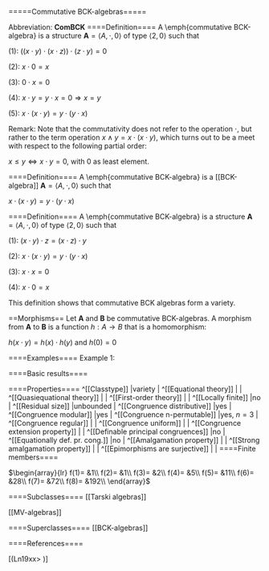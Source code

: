 =====Commutative BCK-algebras=====

Abbreviation: **ComBCK**
====Definition====
A \emph{commutative BCK-algebra} is a structure $\mathbf{A}=\langle A,\cdot ,0\rangle$ of type $\langle 2,0\rangle$ such that


(1):  $((x\cdot y)\cdot (x\cdot z))\cdot (z\cdot y) = 0$


(2):  $x\cdot 0 = x$


(3):  $0\cdot x = 0$


(4):  $x\cdot y=y\cdot x= 0 \Longrightarrow x=y$


(5):  $x\cdot (x\cdot y) = y\cdot (y\cdot x)$

Remark: 
Note that the commutativity does not refer to the operation $\cdot$, but rather to the
term operation $x\wedge y=x\cdot (x\cdot y)$, which turns out to be a meet with respect
to the following partial order:

$x\le y \iff x\cdot y=0$, with $0$ as least element.

====Definition====
A \emph{commutative BCK-algebra} is a [[BCK-algebra]] 
$\mathbf{A}=\langle A,\cdot ,0\rangle$ such that

$x\cdot (x\cdot y) = y\cdot (y\cdot x)$

====Definition====
A \emph{commutative BCK-algebra} is a structure $\mathbf{A}=\langle A,\cdot ,0\rangle$ of type $\langle 2,0\rangle$ such that

(1):  $(x\cdot y)\cdot z = (x\cdot z)\cdot y$

(2):  $x\cdot (x\cdot y) = y\cdot (y\cdot x)$

(3):  $x\cdot x = 0$

(4):  $x\cdot 0 = x$

This definition shows that commutative BCK algebras form a variety.

==Morphisms==
Let $\mathbf{A}$ and $\mathbf{B}$ be commutative BCK-algebras. A morphism from $\mathbf{A}$ to $\mathbf{B}$ is a function $h:A\rightarrow B$ that is a homomorphism: 

$h(x\cdot y)=h(x)\cdot h(y) \mbox{ and } h(0)=0$

====Examples====
Example 1: 

====Basic results====


====Properties====
^[[Classtype]]                        |variety |
^[[Equational theory]]                | |
^[[Quasiequational theory]]           | |
^[[First-order theory]]               | |
^[[Locally finite]]                   |no |
^[[Residual size]]                    |unbounded |
^[[Congruence distributive]]          |yes |
^[[Congruence modular]]               |yes |
^[[Congruence n-permutable]]          |yes, $n=3$ |
^[[Congruence regular]]               | |
^[[Congruence uniform]]               | |
^[[Congruence extension property]]    | |
^[[Definable principal congruences]]  |no |
^[[Equationally def. pr. cong.]]      |no |
^[[Amalgamation property]]            | |
^[[Strong amalgamation property]]     | |
^[[Epimorphisms are surjective]]      | |
====Finite members====

$\begin{array}{lr}
f(1)= &1\\
f(2)= &1\\
f(3)= &2\\
f(4)= &5\\
f(5)= &11\\
f(6)= &28\\
f(7)= &72\\
f(8)= &192\\
\end{array}$

====Subclasses====
[[Tarski algebras]]

[[MV-algebras]]

====Superclasses====
[[BCK-algebras]] 


====References====

[(Ln19xx>
)]





